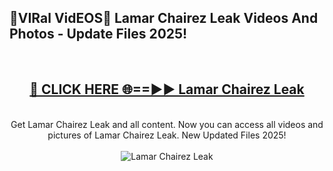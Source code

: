 <h2>🔴VIRal VidEOS🔴 Lamar Chairez Leak Videos And Photos - Update Files 2025!</h2>
<br>
<div align="center">
<h2><a href="https://virallinks.top/odZfE0" rel="nofollow">🔴 CLICK HERE 🌐==►► Lamar Chairez Leak</a></h2>
<br>
Get Lamar Chairez Leak and all content. Now you can access all videos and pictures of Lamar Chairez Leak. New Updated Files 2025!
<br>
<br>
<a href="https://virallinks.top/odZfE0" rel="nofollow" data-target="animated-image.originalLink"><img src="https://i.imgur.com/dJHk4Zq.gif)" alt="Lamar Chairez Leak" style="max-width: 100%; display: inline-block;" data-target="animated-image.originalImage"></a>
</div>
<br>
